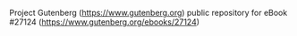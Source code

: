 Project Gutenberg (https://www.gutenberg.org) public repository for eBook #27124 (https://www.gutenberg.org/ebooks/27124)
